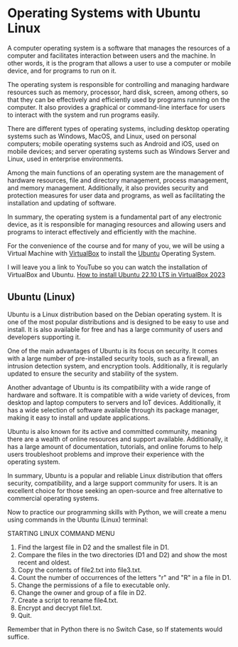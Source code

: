 # Operating Systems with Ubuntu Linux

A computer operating system is a software that manages the resources of a computer and facilitates interaction between users and the machine. In other words, it is the program that allows a user to use a computer or mobile device, and for programs to run on it.

The operating system is responsible for controlling and managing hardware resources such as memory, processor, hard disk, screen, among others, so that they can be effectively and efficiently used by programs running on the computer. It also provides a graphical or command-line interface for users to interact with the system and run programs easily.

There are different types of operating systems, including desktop operating systems such as Windows, MacOS, and Linux, used on personal computers; mobile operating systems such as Android and iOS, used on mobile devices; and server operating systems such as Windows Server and Linux, used in enterprise environments.

Among the main functions of an operating system are the management of hardware resources, file and directory management, process management, and memory management. Additionally, it also provides security and protection measures for user data and programs, as well as facilitating the installation and updating of software.

In summary, the operating system is a fundamental part of any electronic device, as it is responsible for managing resources and allowing users and programs to interact effectively and efficiently with the machine.

For the convenience of the course and for many of you, we will be using a Virtual Machine with [VirtualBox](https://www.virtualbox.org/wiki/Downloads) to install the [Ubuntu](https://ubuntu.com/download/desktop) Operating System.

I will leave you a link to YouTube so you can watch the installation of VirtualBox and Ubuntu. [How to install Ubuntu 22.10 LTS in VirtualBox 2023](https://www.youtube.com/watch?v=hYaCCpvjsEY)

## Ubuntu (Linux)

Ubuntu is a Linux distribution based on the Debian operating system. It is one of the most popular distributions and is designed to be easy to use and install. It is also available for free and has a large community of users and developers supporting it.

One of the main advantages of Ubuntu is its focus on security. It comes with a large number of pre-installed security tools, such as a firewall, an intrusion detection system, and encryption tools. Additionally, it is regularly updated to ensure the security and stability of the system.

Another advantage of Ubuntu is its compatibility with a wide range of hardware and software. It is compatible with a wide variety of devices, from desktop and laptop computers to servers and IoT devices. Additionally, it has a wide selection of software available through its package manager, making it easy to install and update applications.

Ubuntu is also known for its active and committed community, meaning there are a wealth of online resources and support available. Additionally, it has a large amount of documentation, tutorials, and online forums to help users troubleshoot problems and improve their experience with the operating system.

In summary, Ubuntu is a popular and reliable Linux distribution that offers security, compatibility, and a large support community for users. It is an excellent choice for those seeking an open-source and free alternative to commercial operating systems.

Now to practice our programming skills with Python, we will create a menu using commands in the Ubuntu (Linux) terminal:

STARTING LINUX COMMAND MENU

1. Find the largest file in D2 and the smallest file in D1.
2. Compare the files in the two directories (D1 and D2) and show the most recent and oldest.
3. Copy the contents of file2.txt into file3.txt.
4. Count the number of occurrences of the letters "r" and "R" in a file in D1.
5. Change the permissions of a file to executable only.
6. Change the owner and group of a file in D2.
7. Create a script to rename file4.txt.
8. Encrypt and decrypt file1.txt.
9. Quit.


Remember that in Python there is no Switch Case, so If statements would suffice.
